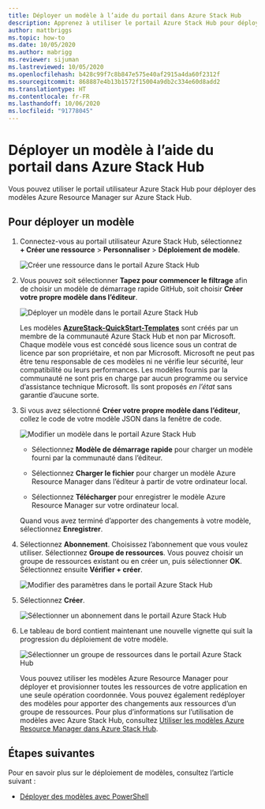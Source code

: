 ```yaml
---
title: Déployer un modèle à l’aide du portail dans Azure Stack Hub
description: Apprenez à utiliser le portail Azure Stack Hub pour déployer un modèle.
author: mattbriggs
ms.topic: how-to
ms.date: 10/05/2020
ms.author: mabrigg
ms.reviewer: sijuman
ms.lastreviewed: 10/05/2020
ms.openlocfilehash: b428c99f7c8b847e575e40af2915a4da60f2312f
ms.sourcegitcommit: 868887e4b13b1572f15004a9db2c334e60d8add2
ms.translationtype: HT
ms.contentlocale: fr-FR
ms.lasthandoff: 10/06/2020
ms.locfileid: "91778045"
---
```

# <a name="deploy-a-template-using-the-portal-in-azure-stack-hub"></a>Déployer un modèle à l’aide du portail dans Azure Stack Hub

Vous pouvez utiliser le portail utilisateur Azure Stack Hub pour déployer des modèles Azure Resource Manager sur Azure Stack Hub.

## <a name="to-deploy-a-template"></a>Pour déployer un modèle

1. Connectez-vous au portail utilisateur Azure Stack Hub, sélectionnez **+ Créer une ressource** > **Personnaliser** > **Déploiement de modèle**.

   ![Créer une ressource dans le portail Azure Stack Hub](media/azure-stack-deploy-template-portal/template-deploy1.png)

2. Vous pouvez soit sélectionner **Tapez pour commencer le filtrage** afin de choisir un modèle de démarrage rapide GitHub, soit choisir **Créer votre propre modèle dans l’éditeur**.

   ![Déployer un modèle dans le portail Azure Stack Hub](media/azure-stack-deploy-template-portal/template-deploy2.png)

    Les modèles [**AzureStack-QuickStart-Templates**](https://github.com/Azure/AzureStack-QuickStart-Templates) sont créés par un membre de la communauté Azure Stack Hub et non par Microsoft. Chaque modèle vous est concédé sous licence sous un contrat de licence par son propriétaire, et non par Microsoft. Microsoft ne peut pas être tenu responsable de ces modèles ni ne vérifie leur sécurité, leur compatibilité ou leurs performances. Les modèles fournis par la communauté ne sont pris en charge par aucun programme ou service d’assistance technique Microsoft. Ils sont proposés *en l’état* sans garantie d’aucune sorte.

3. Si vous avez sélectionné **Créer votre propre modèle dans l’éditeur**, collez le code de votre modèle JSON dans la fenêtre de code.

   ![Modifier un modèle dans le portail Azure Stack Hub](media/azure-stack-deploy-template-portal/template-deploy3.png)

    - Sélectionnez **Modèle de démarrage rapide** pour charger un modèle fourni par la communauté dans l’éditeur.

    - Sélectionnez **Charger le fichier** pour charger un modèle Azure Resource Manager dans l’éditeur à partir de votre ordinateur local.

    - Sélectionnez **Télécharger** pour enregistrer le modèle Azure Resource Manager sur votre ordinateur local.

    Quand vous avez terminé d’apporter des changements à votre modèle, sélectionnez **Enregistrer**.

4. Sélectionnez **Abonnement**. Choisissez l’abonnement que vous voulez utiliser. Sélectionnez **Groupe de ressources**. Vous pouvez choisir un groupe de ressources existant ou en créer un, puis sélectionner **OK**. Sélectionnez ensuite **Vérifier + créer**.

   ![Modifier des paramètres dans le portail Azure Stack Hub](media/azure-stack-deploy-template-portal/template-deploy4.png)

5. Sélectionnez **Créer**.

   ![Sélectionner un abonnement dans le portail Azure Stack Hub](media/azure-stack-deploy-template-portal/template-deploy5.png)

6. Le tableau de bord contient maintenant une nouvelle vignette qui suit la progression du déploiement de votre modèle.

   ![Sélectionner un groupe de ressources dans le portail Azure Stack Hub](media/azure-stack-deploy-template-portal/template-deploy6.png)

   Vous pouvez utiliser les modèles Azure Resource Manager pour déployer et provisionner toutes les ressources de votre application en une seule opération coordonnée. Vous pouvez également redéployer des modèles pour apporter des changements aux ressources d’un groupe de ressources. Pour plus d’informations sur l’utilisation de modèles avec Azure Stack Hub, consultez [Utiliser les modèles Azure Resource Manager dans Azure Stack Hub](azure-stack-arm-templates.md).

## <a name="next-steps"></a>Étapes suivantes

Pour en savoir plus sur le déploiement de modèles, consultez l’article suivant :

- [Déployer des modèles avec PowerShell](azure-stack-deploy-template-powershell.md)
